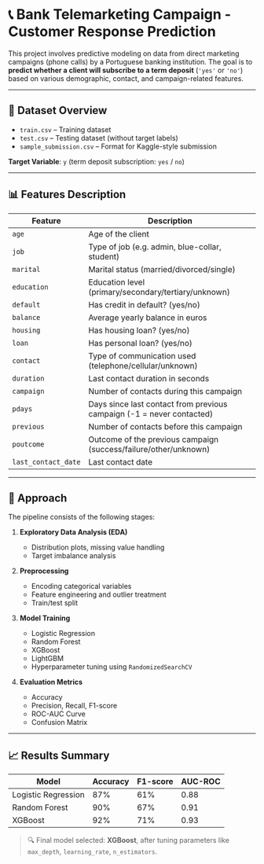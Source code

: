 # 📞 Bank Telemarketing Campaign - Customer Response Prediction

This project involves predictive modeling on data from direct marketing campaigns (phone calls) by a Portuguese banking institution. The goal is to **predict whether a client will subscribe to a term deposit** (`'yes'` or `'no'`) based on various demographic, contact, and campaign-related features.

---

## 📂 Dataset Overview

- `train.csv` – Training dataset
- `test.csv` – Testing dataset (without target labels)
- `sample_submission.csv` – Format for Kaggle-style submission

**Target Variable**: `y` (term deposit subscription: `yes` / `no`)

---

## 📊 Features Description

| Feature         | Description |
|----------------|-------------|
| `age`          | Age of the client |
| `job`          | Type of job (e.g. admin, blue-collar, student) |
| `marital`      | Marital status (married/divorced/single) |
| `education`    | Education level (primary/secondary/tertiary/unknown) |
| `default`      | Has credit in default? (yes/no) |
| `balance`      | Average yearly balance in euros |
| `housing`      | Has housing loan? (yes/no) |
| `loan`         | Has personal loan? (yes/no) |
| `contact`      | Type of communication used (telephone/cellular/unknown) |
| `duration`     | Last contact duration in seconds |
| `campaign`     | Number of contacts during this campaign |
| `pdays`        | Days since last contact from previous campaign (-1 = never contacted) |
| `previous`     | Number of contacts before this campaign |
| `poutcome`     | Outcome of the previous campaign (success/failure/other/unknown) |
| `last_contact_date` | Last contact date |

---

## 🧪 Approach

The pipeline consists of the following stages:

1. **Exploratory Data Analysis (EDA)**
   - Distribution plots, missing value handling
   - Target imbalance analysis

2. **Preprocessing**
   - Encoding categorical variables
   - Feature engineering and outlier treatment
   - Train/test split

3. **Model Training**
   - Logistic Regression
   - Random Forest
   - XGBoost
   - LightGBM
   - Hyperparameter tuning using `RandomizedSearchCV`

4. **Evaluation Metrics**
   - Accuracy
   - Precision, Recall, F1-score
   - ROC-AUC Curve
   - Confusion Matrix

---

## 📈 Results Summary

| Model           | Accuracy | F1-score | AUC-ROC |
|----------------|----------|----------|---------|
| Logistic Regression | 87% | 61% | 0.88 |
| Random Forest       | 90% | 67% | 0.91 |
| XGBoost             | 92% | 71% | 0.93 |

> 🔍 Final model selected: **XGBoost**, after tuning parameters like `max_depth`, `learning_rate`, `n_estimators`.
